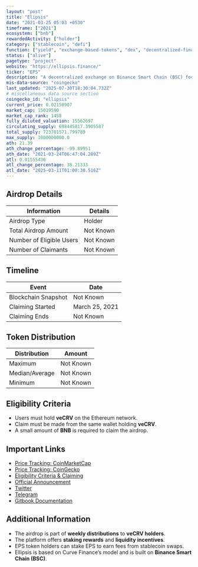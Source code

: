 ```yaml
---
layout: "post"
title: "Elipsis"
date: "2021-03-25 05:03 +0530"
timeframe: ["2021"]
ecosystem: ["bnb"]
rewardedActivity: ["holder"]
category: ["stablecoin", "defi"]
function: ["yield", "exchange-based-tokens", "dex", "decentralized-finance"]
status: ["alive"]
pagetype: "project"
website: "https://ellipsis.finance/"
ticker: "EPS"
description: "A decentralized exchange on Binance Smart Chain (BSC) focused on stablecoin swaps and liquidity pools."
mis-data-source: "coingecko"
last_updated: "2025-07-30T18:30:04.732Z"
# miscellaneous data source section
coingecko_id: "ellipsis"
current_price: 0.02150907
market_cap: 15019590
market_cap_rank: 1458
fully_diluted_valuation: 15562697
circulating_supply: 698445817.3905587
total_supply: 723701571.799789
max_supply: 1000000000.0
ath: 21.39
ath_change_percentage: -99.89951
ath_date: "2021-03-24T06:47:04.289Z"
atl: 0.01555436
atl_change_percentage: 38.21333
atl_date: "2025-03-11T01:00:30.516Z"
---
```


## Airdrop Details

| Information              | Details     |
| ------------------------ | ----------- |
| Airdrop Type             | Holder |
| Total Airdrop Amount     | Not Known   |
| Number of Eligible Users | Not Known   |
| Number of Claimants      | Not Known   |

## Timeline

| Event               | Date           |
| ------------------- | -------------- |
| Blockchain Snapshot | Not Known      |
| Claiming Started    | March 25, 2021 |
| Claiming Ends       | Not Known      |

## Token Distribution

| Distribution   | Amount    |
| -------------- | --------- |
| Maximum        | Not Known |
| Median/Average | Not Known |
| Minimum        | Not Known |

## Eligibility Criteria

- Users must hold **veCRV** on the Ethereum network.
- Claim must be made from the same wallet holding **veCRV**.
- A small amount of **BNB** is required to claim the airdrop.

## Important Links

- [Price Tracking: CoinMarketCap](https://coinmarketcap.com/currencies/ellipsis/)
- [Price Tracking: CoinGecko](https://www.coingecko.com/en/coins/ellipsis)
- [Eligibility Criteria & Claiming](https://ellipsis.finance/claim)
- [Official Announcement](https://ellipsisfinance.medium.com/ellipsis-roadmap-2021-and-first-airdrop-c4e1d332d557)
- [Twitter](https://twitter.com/ellipsisfi)
- [Telegram](https://t.me/ellipsisfinance)
- [Gitbook Documentation](https://docs.ellipsis.finance)

## Additional Information

- The airdrop is part of **weekly distributions** to **veCRV holders**.
- The platform offers **staking rewards** and **liquidity incentives**.
- EPS token holders can stake EPS to earn fees from stablecoin swaps.
- Ellipsis is based on Curve Finance’s model and is built on **Binance Smart Chain (BSC)**.